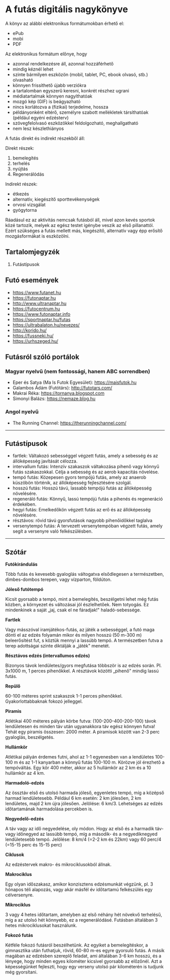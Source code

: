 # A futás digitális nagykönyve

A könyv az alábbi elektronikus formátumokban érhető el:
- ePub
- mobi
- PDF

Az elektronikus formátum előnye, hogy
- azonnal rendelkezésre áll, azonnal hozzáférhető
- mindig kéznél lehet
- szinte bármilyen eszközön (mobil, tablet, PC, ebook olvasó, stb.) olvasható
- könnyen frissíthető újabb verziókra
- a tartalomban egyszerű keresni, konkrét részhez ugrani
- médiatartalmak könnyen nagyíthatóak
- mozgó kép (GIF) is beágyazható
- nincs korlátozva a (fizikai) terjedelme, hossza
- példányonként eltérő, személyre szabott mellékletek társíthatóak (például egyéni edzésterv)
- szövegfelolvasó eszközökkel feldolgozható, meghallgatható
- nem lesz készlethiányos

A futás direkt és indirekt részekből áll:

Direkt részek:

1. bemelegítés
2. terhelés
3. nyújtás
4. Regenerálódás

Indirekt részek:
- étkezés
- alternatív, kiegészítő sporttevékenységek
- orvosi vizsgálat
- gyógytorna

Ráadásul ez az aktivitás nemcsak futásból áll, mivel azon kevés sportok közé tartozik, melyek az egész testet igénybe veszik az első pillanattól. Ezért szükséges a futás mellett más, kiegészítő, alternatív vagy épp erősítő mozgásformákat is eszközölni.

## Tartalomjegyzék

1. Futástípusok

## Futó események

- https://www.futanet.hu
- https://futonaptar.hu
- http://www.ultranaptar.hu
- https://futocentrum.hu
- https://www.futonaptar.info
- https://sportnaptar.hu/futas
- https://ultrabalaton.hu/nevezes/
- http://korido.hu/
- https://fussneki.hu/
- https://urhszeged.hu/

## Futásról szóló portálok

### Magyar nyelvű (nem fontossági, hanem ABC sorrendben)

- Eper és Satya (Ma Is Futok Egyesület): https://maisfutok.hu
- Galambos Ádám (Futótárs): http://futotars.com/
- Makrai Réka: https://tornanya.blogspot.com
- Simonyi Balázs: https://nemaze.blog.hu

### Angol nyelvű

- The Running Channel: https://therunningchannel.com/

---

## Futástípusok

- fartlek: Váltakozó sebességgel végzett futás, amely a sebesség és az állóképesség javítását célozza.
- intervallum futás: Intenzív szakaszok váltakozása pihenő vagy könnyű futás szakaszokkal. Célja a sebesség és az aerob kapacitás növelése.
- tempó futás: Közepesen gyors tempójú futás, amely az anaerob küszöbön történik, az állóképesség fejlesztésére szolgál.
- hosszú futás: Hosszú távú, lassabb tempójú futás az állóképesség növelésére.
- regeneráló futás: Könnyű, lassú tempójú futás a pihenés és regeneráció érdekében.
- hegyi futás: Emelkedőkön végzett futás az erő és az állóképesség növelésére.
- résztávos: rövid távú gyorsfutások nagyobb pihenőidőkkel taglalva
- versenytempó futás: A tervezett versenytempóban végzett futás, amely segít a versenyre való felkészülésben.

---

## Szótár

**Futókirándulás**

Több futás és kevesebb gyaloglás váltogatva elsődlegesen a természetben, dimbes-dombos terepen, vagy vízparton, földúton.

**Jóleső futótempó**

Kicsit gyorsabb a tempó, mint a bemelegítés, beszélgetni lehet még futás közben, a környezet és változásai jól észlelhetőek. Nem totyogás. Ez mindenkinek a saját „jaj, csak el ne fáradjak!" haladó-sebessége.

**Fartlek**

Vagy másszóval iramjátékos-futás, az játék a sebességgel, a futó maga dönti el az edzés folyamán mikor és milyen hosszú (50 m-300 m) beleerősítést fut, s köztük mennyi a lassúbb tempó. A természetben futva a terep adottságai szinte diktálják a „játék" menetét.

**Résztávos edzés (intervallumos edzés)**

Bizonyos távok lendületes/gyors megfutása többször is az edzés során. Pl. 3x1000 m, 1 perces pihenőkkel. A résztávok közötti „pihenő" mindig lassú futás.

**Repülő**

60-100 méteres sprint szakaszok 1-1 perces pihenőkkel. Gyakorlottabbaknak fokozó jelleggel.

**Piramis**

Atlétikai 400 méteres pályán körbe futva: (100-200-400-200-100) távok lendületesen és minden táv után ugyanakkora táv egész könnyen futva! Tehát egy piramis összesen: 2000 méter. A piramisok között van 2-3 perc gyaloglás, beszélgetés.

**Hullámkör**

Atlétikai pályán érdemes futni, ahol az 1-1 egyenesben van a lendületes 100-100 m és az 1-1 kanyarban a könnyű futás 100-100 m. Körözve jól érezhető a tempóváltás. Egy kör 400 méter, akkor az 5 hullámkör az 2 km és a 10 hullámkör az 4 km.

**Harmadoló-edzés**

Az össztáv első és utolsó harmada jóleső, egyenletes tempó, míg a középső harmad lendületesebb. Például 6 km esetén: 2 km jólesően, 2 km lendületes, majd 2 km újra jólesően. Jelölése: 6 km/3. Lehetséges az edzés időtartamának harmadolása percekben is.

**Negyedelő-edzés**

A táv vagy az idő negyedelése, oly módon. Hogy az első és a harmadik táv- vagy időnegyed az lassúbb tempó, míg a második- és a negyediknegyed lendületesebb tempó. Jelölése: 8 km/4 (=2-2 km és 22km) vagy 60 perc/4 (=15-15 perc és 15-15 perc)

**Ciklusok**

Az edzéstervek makro- és mikrociklusokból állnak.

**Makrociklus**

Egy olyan időszakasz, amikor konzisztens edzésmunkát végzünk, pl. 3 hónapos téli alapozás, vagy akár másfél év időtartamú felkészülés egy célversenyre.

**Mikrociklus**

3 vagy 4 hetes időtartam, amelyben az első néhány hét növekvő terhelésű, míg a az utolsó hét könnyebb, ez a regenerálódásé. Futásban általában 3 hetes mikrociklusokat használunk.

**Fokozó futás**

Kétféle fokozó futásról beszélhetünk. Az egyiket a bemelegítéskor, a gimnasztika után futhatjuk, rövid, 60-80 m-es egyre gyorsuló futás. A másik magában az edzésben szereplő feladat, ami általában 3-6 km hosszú, és a lényege, hogy minden egyes kilométer kicsivel gyorsabb az előzőnél. Azt a képességünket fejleszti, hogy egy verseny utolsó pár kilométerén is tudjunk még gyorsítani.
